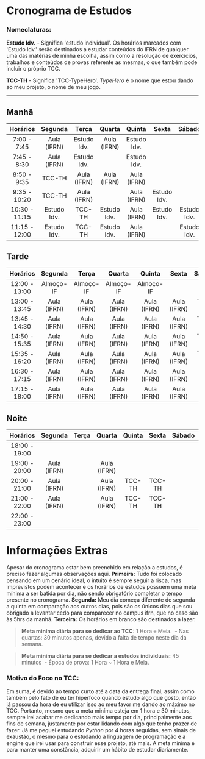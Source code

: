 # Cronograma de Estudos

### Nomeclaturas:

**Estudo Idv.** - Significa 'estudo individual'. Os horários marcados com 'Estudo Idv.' serão destinados a estudar conteúdos do IFRN de qualquer uma das matérias de minha escolha, assim como a resolução de exercícios, trabalhos e conteúdos de provas referente as mesmas, o que também pode incluir o próprio TCC.

**TCC-TH** - Significa 'TCC-TypeHero'. *TypeHero* é o nome que estou dando ao meu projeto, o nome de meu jogo.

---

## Manhã

|   Horários    |   Segunda    |    Terça    |   Quarta    |   Quinta    |    Sexta    |   Sábado    |   Domingo   |
| :-----------: | :----------: | :---------: | :---------: | :---------: | :---------: | :---------: | :---------: |
|  7:00 - 7:45  | Aula  (IFRN) | Estudo Idv. | Aula (IFRN) | Estudo Idv. |             |             |             |
|  7:45 - 8:30  | Aula (IFRN)  | Estudo Idv. |             | Estudo Idv. |             |             |             |
|  8:50 - 9:35  |    TCC-TH    | Aula (IFRN) | Aula (IFRN) | Aula (IFRN) |             |             |             |
| 9:35 - 10:20  |    TCC-TH    | Aula (IFRN) |             | Aula (IFRN) | Estudo Idv. |             |             |
| 10:30 - 11:15 | Estudo Idv.  |   TCC-TH    | Estudo Idv. | Aula (IFRN) | Estudo Idv. | Estudo Idv. | Estudo Idv. |
| 11:15 - 12:00 | Estudo Idv.  |   TCC-TH    | Estudo Idv. | Aula (IFRN) |             | Estudo Idv. | Estudo Idv. |

## Tarde

|   Horários    |   Segunda   |    Terça    |   Quarta    |   Quinta    |    Sexta    | Sábado | Domingo |
| :-----------: | :---------: | :---------: | :---------: | :---------: | :---------: | :----: | :-----: |
| 12:00 - 13:00 |  Almoço-IF  |  Almoço-IF  |  Almoço-IF  |  Almoço-IF  |             |        |         |
| 13:00 - 13:45 | Aula (IFRN) | Aula (IFRN) | Aula (IFRN) | Aula (IFRN) | Aula (IFRN) | TCC-TH | TCC-TH  |
| 13:45 - 14:30 | Aula (IFRN) | Aula (IFRN) | Aula (IFRN) | Aula (IFRN) | Aula (IFRN) | TCC-TH | TCC-TH  |
| 14:50 - 15:35 | Aula (IFRN) | Aula (IFRN) | Aula (IFRN) | Aula (IFRN) | Aula (IFRN) | TCC-TH | TCC-TH  |
| 15:35 - 16:20 | Aula (IFRN) | Aula (IFRN) | Aula (IFRN) | Aula (IFRN) | Aula (IFRN) | TCC-TH | TCC-TH  |
| 16:30 - 17:15 | Aula (IFRN) | Aula (IFRN) | Aula (IFRN) | Aula (IFRN) | Aula (IFRN) |        |         |
| 17:15 - 18:00 | Aula (IFRN) | Aula (IFRN) | Aula (IFRN) | Aula (IFRN) | Aula (IFRN) |        |         |

## Noite

|   Horários    |   Segunda   | Terça |   Quarta    | Quinta | Sexta  | Sábado | Domingo |
| :-----------: | :---------: | :---: | :---------: | :----: | :----: | :----: | :-----: |
| 18:00 - 19:00 |             |       |             |        |        |        |         |
| 19:00 - 20:00 | Aula (IFRN) |       | Aula (IFRN) |        |        |        |         |
| 20:00 - 21:00 | Aula (IFRN) |       | Aula (IFRN) | TCC-TH | TCC-TH |        |         |
| 21:00 - 22:00 | Aula (IFRN) |       | Aula (IFRN) | TCC-TH | TCC-TH |        |         |
| 22:00 - 23:00 |             |       |             |        |        |        |         |

# Informações Extras

Apesar do cronograma estar bem preenchido em relação a estudos, é preciso fazer algumas observações aqui. **Primeira:** Tudo foi colocado pensando em um cenário ideal, o intuito é sempre seguir a risca, mas imprevistos podem acontecer e os horários de estudos possuem uma meta mínima a ser batida por dia, não sendo obrigatório completar o tempo presente no cronograma. **Segunda:** Meu dia começa diferente de segunda a quinta em comparação aos outros dias, pois são os únicos dias que sou obrigado a levantar cedo para comparecer no campus ifrn, que no caso são às 5hrs da manhã. **Terceira:** Os horários em branco são destinados a lazer.

> **Meta miníma diária para se dedicar ao TCC:** 1 Hora e Meia.
> ​	- Nas quartas: 30 minutos apenas, devido a falta de tempo neste dia da semana.

> **Meta miníma diária para se dedicar a estudos individuais:** 45 minutos
> ​	- Época de prova: 1 Hora ~ 1 Hora e Meia.

### Motivo do Foco no TCC:

Em suma, é devido ao tempo curto até a data da entrega final, assim como também pelo fato de eu ter hiperfoco quando estudo algo que gosto, então já passou da hora de eu utilizar isso ao meu favor me dando ao máximo no TCC. Portanto, mesmo que a meta miníma esteja em 1 hora e 30 minutos, sempre irei acabar me dedicando mais tempo por dia, principalmente aos fins de semana, justamente por estar lidando com algo que tenho prazer de fazer. Já me peguei estudando *Python* por 4 horas seguidas, sem sinais de exaustão, o mesmo para o estudando a linguagem de programação e a engine que irei usar para construir esse projeto, até mais. A meta miníma é para manter uma constância, adquirir um hábito de estudar diariamente.
